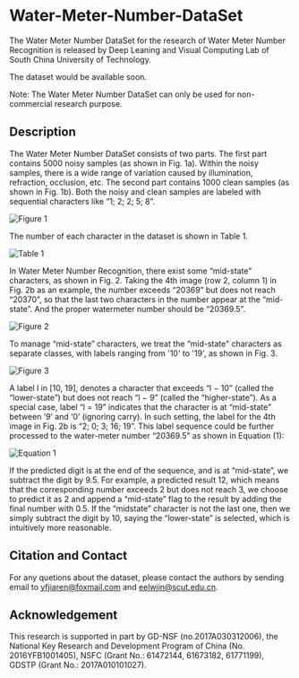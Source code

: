 # Water-Meter-Number-DataSet

The Water Meter Number DataSet for the research of Water Meter Number Recognition is released by Deep Leaning and Visual Computing Lab of South China University of Technology.

The dataset would be available soon.

Note: The Water Meter Number DataSet can only be used for non-commercial research purpose.

## Description
The Water Meter Number DataSet consists of two parts. The first part contains 5000 noisy samples (as shown in Fig. 1a). Within the noisy samples, there is a wide range of variation caused by illumination, refraction, occlusion, etc. The second part contains 1000 clean samples (as shown in Fig. 1b). Both the noisy and clean samples are labeled with sequential characters like “1; 2; 2; 5; 8”.

![Figure 1](https://github.com/jiarenyf/Water-Meter-Number-DataSet/raw/master/imgs/fig1.png)

The number of each character in the dataset is shown in Table 1.

![Table 1](https://github.com/jiarenyf/Water-Meter-Number-DataSet/raw/master/imgs/table1.png)

In Water Meter Number Recognition, there exist some “mid-state” characters, as shown in Fig. 2. Taking the 4th image (row 2, column 1) in Fig. 2b as an example, the number exceeds “20369” but does not reach “20370”, so that the last two characters in the number appear at the “mid-state”. And the proper watermeter number should be “20369.5”.

![Figure 2](https://github.com/jiarenyf/Water-Meter-Number-DataSet/raw/master/imgs/fig2.png)

To manage “mid-state” characters, we treat the “mid-state" characters as separate classes, with labels ranging from '10' to '19', as shown in Fig. 3.

![Figure 3](https://github.com/jiarenyf/Water-Meter-Number-DataSet/raw/master/imgs/fig3.png)

A label l in [10, 19], denotes a character that exceeds “l − 10” (called the “lower-state”) but does not reach “l − 9” (called the “higher-state”). As a special case, label “l = 19” indicates that the character is at “mid-state” between ‘9’ and ‘0’ (ignoring carry). In such setting, the label for the 4th image in Fig. 2b is “2; 0; 3; 16; 19”. This label sequence could be further processed to the water-meter number “20369.5” as shown in Equation (1):

![Equation 1](https://github.com/jiarenyf/Water-Meter-Number-DataSet/raw/master/imgs/equation1.png)

If the predicted digit is at the end of the sequence, and is at “mid-state”, we subtract the digit by 9.5. For example, a predicted result 12, which means that the corresponding number exceeds 2 but does not reach 3, we choose to predict it as 2 and append a “mid-state” flag to the result by adding the final number with 0.5. If the “midstate” character is not the last one, then we simply subtract the digit by 10, saying the “lower-state” is selected, which is intuitively more reasonable.

## Citation and Contact
For any quetions about the dataset, please contact the authors by sending email to yfjiaren@foxmail.com and eelwjin@scut.edu.cn.

## Acknowledgement
This research is supported in part by GD-NSF (no.2017A030312006), the National Key Research and Development Program of China (No. 2016YFB1001405), NSFC (Grant No.: 61472144, 61673182, 61771199), GDSTP (Grant No.: 2017A010101027).

